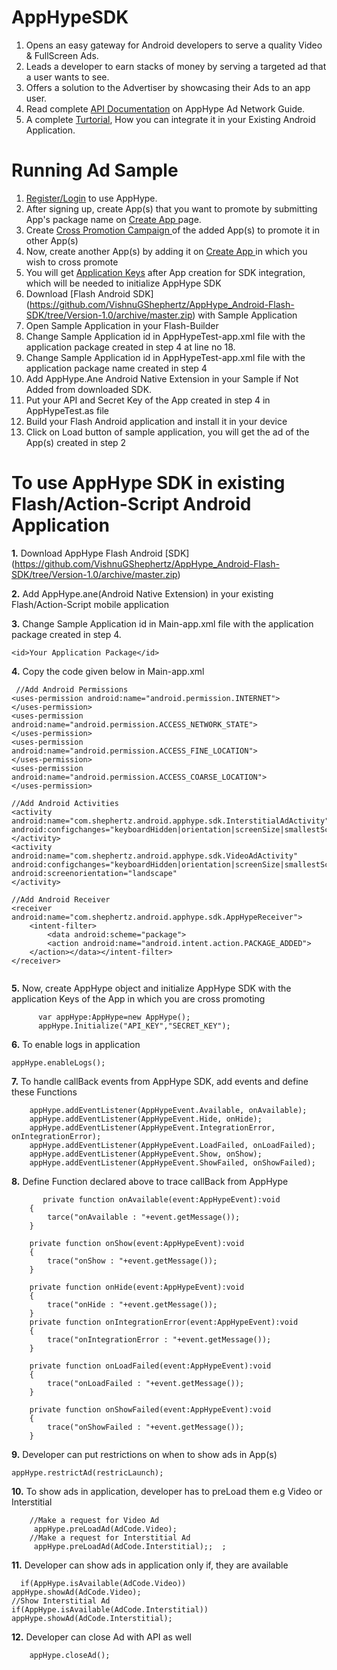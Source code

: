 AppHypeSDK
==========

1. Opens an easy gateway for Android developers to serve a quality Video & FullScreen Ads.
2. Leads a developer to earn stacks of money by serving a targeted ad that a user wants to see.
3. Offers a solution to the Advertiser by showcasing their Ads to an app user.
4. Read complete [API Documentation](http://apphype.shephertz.com/docs) on AppHype Ad Network Guide.
5. A complete [Turtorial](http://apphype.shephertz.com/tutorial-flash), How you can integrate it in your Existing Android Application.

# Running Ad Sample

1. [Register/Login](http://apphype.shephertz.com/login) to use AppHype.
2. After signing up, create App(s) that you want to promote by submitting App's package name on  [Create App ](http://apphype.shephertz.com/app/apps#/addApp)page.
3. Create [Cross Promotion Campaign ](http://apphype.shephertz.com/app/apps#/createPromo)of the added App(s) to promote it in other App(s) 
4. Now, create another App(s) by adding it on [Create App ](http://apphype.shephertz.com/app/apps#/addApp)in which you wish to cross promote
5. You will get [Application Keys](http://apphype.shephertz.com/app/apps#/all) after App creation for SDK integration, which will be needed to initialize AppHype SDK
6. Download [Flash Android SDK] (https://github.com/VishnuGShephertz/AppHype_Android-Flash-SDK/tree/Version-1.0/archive/master.zip) with Sample Application
7. Open Sample Application in your Flash-Builder
8. Change Sample Application id in AppHypeTest-app.xml file with the application package created in step 4 at line no      18. 
9. Change Sample Application id in AppHypeTest-app.xml file with the application package name created in step 4
10. Add AppHype.Ane Android Native Extension in your Sample if Not Added from downloaded SDK.
11. Put your API and Secret Key of the App created in step 4 in AppHypeTest.as file
12. Build your Flash Android application and install it in your device
13. Click on Load button of sample application, you will get the ad of the App(s) created in step 2

# To use AppHype SDK in existing Flash/Action-Script Android Application

__1.__ Download AppHype Flash Android [SDK] (https://github.com/VishnuGShephertz/AppHype_Android-Flash-SDK/tree/Version-1.0/archive/master.zip)

__2.__ Add AppHype.ane(Android Native Extension) in your existing Flash/Action-Script mobile application

__3.__ Change Sample Application id in Main-app.xml file with the application package created in step 4.

```
<id>Your Application Package</id>  

```

__4.__ Copy the code given below in Main-app.xml
```
 //Add Android Permissions  
<uses-permission android:name="android.permission.INTERNET">  
</uses-permission>  
<uses-permission android:name="android.permission.ACCESS_NETWORK_STATE">  
</uses-permission>  
<uses-permission android:name="android.permission.ACCESS_FINE_LOCATION">  
</uses-permission>  
<uses-permission android:name="android.permission.ACCESS_COARSE_LOCATION">  
</uses-permission>  
  
//Add Android Activities  
<activity android:name="com.shephertz.android.apphype.sdk.InterstitialAdActivity" android:configchanges="keyboardHidden|orientation|screenSize|smallestScreenSize">  
</activity>  
<activity android:name="com.shephertz.android.apphype.sdk.VideoAdActivity" android:configchanges="keyboardHidden|orientation|screenSize|smallestScreenSize" android:screenorientation="landscape"
</activity>  
  
//Add Android Receiver  
<receiver android:name="com.shephertz.android.apphype.sdk.AppHypeReceiver">  
    <intent-filter>  
        <data android:scheme="package">  
        <action android:name="android.intent.action.PACKAGE_ADDED">  
    </action></data></intent-filter>  
</receiver>  
 
```

__5.__ Now, create AppHype object and initialize AppHype SDK with the application Keys of the App in which you are cross promoting
```
      var appHype:AppHype=new AppHype();  
      appHype.Initialize("API_KEY","SECRET_KEY");  
```

__6.__ To enable logs in application
```
appHype.enableLogs();

```

__7.__ To handle callBack events from AppHype SDK, add events and define these Functions

```
    appHype.addEventListener(AppHypeEvent.Available, onAvailable);  
    appHype.addEventListener(AppHypeEvent.Hide, onHide);  
    appHype.addEventListener(AppHypeEvent.IntegrationError, onIntegrationError);  
    appHype.addEventListener(AppHypeEvent.LoadFailed, onLoadFailed);  
    appHype.addEventListener(AppHypeEvent.Show, onShow);  
    appHype.addEventListener(AppHypeEvent.ShowFailed, onShowFailed);  

```

__8.__ Define Function declared above to trace callBack from AppHype

```
       private function onAvailable(event:AppHypeEvent):void  
    {  
        tarce("onAvailable : "+event.getMessage());  
    }  
      
    private function onShow(event:AppHypeEvent):void  
    {  
        trace("onShow : "+event.getMessage());  
    }  
      
    private function onHide(event:AppHypeEvent):void  
    {  
        trace("onHide : "+event.getMessage());  
    }  
    private function onIntegrationError(event:AppHypeEvent):void  
    {  
        trace("onIntegrationError : "+event.getMessage());  
    }  
      
    private function onLoadFailed(event:AppHypeEvent):void  
    {  
        trace("onLoadFailed : "+event.getMessage());  
    }  
      
    private function onShowFailed(event:AppHypeEvent):void  
    {  
        trace("onShowFailed : "+event.getMessage());  
    }    

```

__9.__ Developer can put restrictions on when to show ads in App(s)
```
appHype.restrictAd(restricLaunch);

```

__10.__ To show ads in application, developer has to preLoad them e.g Video or Interstitial
```
    //Make a request for Video Ad  
     appHype.preLoadAd(AdCode.Video);  
    //Make a request for Interstitial Ad  
     appHype.preLoadAd(AdCode.Interstitial);;  ;

```
__11.__ Developer can show ads in application only if, they are available
```
  if(AppHype.isAvailable(AdCode.Video))  
appHype.showAd(AdCode.Video);  
//Show Interstitial Ad  
if(AppHype.isAvailable(AdCode.Interstitial))  
appHype.showAd(AdCode.Interstitial); 
```
__12.__ Developer can close Ad with API as well
```
	appHype.closeAd();
	
```

			



